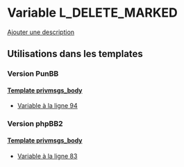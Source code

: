 # Variable L_DELETE_MARKED
[Ajouter une description](https://fa-tvars.appspot.com/var/L_DELETE_MARKED)

## Utilisations dans les templates

### Version PunBB

#### [Template privmsgs_body](punbb/privmsgs_body.md#readme)
* [Variable &agrave; la ligne 94](../punbb/privmsgs_body.tpl#L94)

### Version phpBB2

#### [Template privmsgs_body](subsilver/privmsgs_body.md#readme)
* [Variable &agrave; la ligne 83](../subsilver/privmsgs_body.tpl#L83)